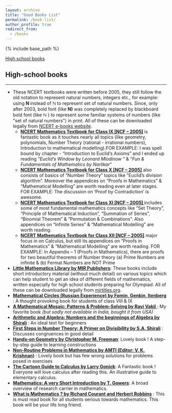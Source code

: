 ```yaml
---
layout: archive
title: "Good Books List"
permalink: /book-list/
author_profile: true
redirect_from:
  - /books
---
```


{% include base_path %}

[High school books](#section-1)

## High-school books ##
------
* These NCERT textbooks were written before 2005, they still follow the old notation to represent natural numbers, integers etc., for example: using  <b>N </b> instead of <b>ℕ </b> to represent set of natural numbers.  Since, only after 2003, bold font (like <b>N)</b>  was completely replaced by  blackboard bold font (like <b>ℕ</b> ) to represent some familiar systems of numbers (like "set of natural numbers") in print.  All of these can be downloaded legally from [NCERT e-books website](http://ncert.nic.in/textbook/textbook.htm).
  * <b><span style="text-decoration:underline;">NCERT Mathematics Textbook for Class IX [NCF – 2005]</b></span> is fantastic book as it touches nearly all topics (like geometry, polynomials, Number Theory (rational - irrational numbers), Introduction to mathematical modelling).FOR EXAMPLE: I was spell bound by chapter - “Introduction to Euclid’s Axioms” and I ended up reading “<i>Euclid’s Window by Leonard Mlodinow</i> “ & “<i>Fun & Fundamentals of Mathematics by Narlikar</i>”
  * <b><span style="text-decoration:underline;">NCERT Mathematics Textbook for Class X [NCF – 2005]</span></b> also consists of basics of “Number Theory” topics like “Euclid’s division algorithm”. Moreover the appendices on “Proofs in Mathematics” & “Mathematical Modelling” are worth reading even at later stages. FOR EXAMPLE: The discussion on ‘Proof by Contradiction’ is awesome.
  * <b><span style="text-decoration:underline;">NCERT Mathematics Textbook for Class XI [NCF – 2005] </span></b>includes some of most fundamental mathematics concepts like “Set Theory”, “Principle of Mathematical Induction”, “Summation of Series”, “Binomial Theorem” & “Permutation & Combinations”. Also appendices on “Infinite Series” & “Mathematical Modelling” are worth reading.</li>
  * <b><span style="text-decoration:underline;">NCERT Mathematics Textbook for Class XII [NCF – 2005]</span></b> major focus in on Calculus, but still its appendices on “Proofs in Mathematics” & “Mathematical Modelling” are worth reading. FOR EXAMPLE: In Appendix – 1 (Proofs in Mathematics), there are proofs for two beautiful theorems of Number theory (a) Prime Numbers are infinite & (b) Fermat Numbers are NOT Prime
* <b><u>Little Mathematics Library by MIR Publishers</u></b>: These books include short introductory material (without much detail) on various topics which can help student to get an idea of different fields of mathematics, written especially for high school students preparing for Olympiad. All of these can be downloaded legally from [mirtitles.org](http://mirtitles.org/2012/09/06/little-mathematics-library-taking-stock/).
* <span style="text-decoration:underline;"><strong>Mathematical Circles (Russian Experience) by Fomin, Genkin, Itenberg</strong></span> : A thought provoking book for students of class VIII & IX
* <span style="text-decoration:underline;"><strong>A Mathematical Mosaic: Patterns & Problem-Solving by Ravi Vakil</strong> </span>: My favorite book <em>(but sadly not available in India, bought it from USA)</em>
* <span style="text-decoration:underline;"><strong>Arithmetic and Algebra: Numbers and the beginnings of Algebra by Shirali</strong></span> : An ideal text for beginners
* <span style="text-decoration:underline;"><strong>First Steps in Number Theory: A Primer on Divisibility by S.A. Shirali</strong></span> : Discusses congruences in good detail
* <span style="text-decoration:underline;"><strong>Hands-on Geometry by Christopher M. Freeman</strong></span>: Lovely book ! A step-by-step  guide to learning constructions
* <span style="text-decoration:underline;"><strong>Non-Routine Problems in Mathematics by AMTI (Editor: V. K. Krishnan)</strong></span> : Lovely book but has few wrong solutions for problems posed in exercises
* <span style="text-decoration:underline;"><strong>The Cartoon Guide to Calculus by Larry Gonick</strong></span>:  A Fantastic book ! Everyone will love calculus after reading this. An illustrative guide to elementary calculus.
* <span style="text-decoration:underline;"><strong>Mathematics: A very Short Introduction by T. Gowers</strong></span>: A broad overview of research carrier in mathematics.
* <span style="text-decoration:underline;"><strong>What is Mathematics ? by Richard Courant and Herbert Robbins</strong></span> : This is must read book for all students serious towards mathematics. This book will be your life long friend.</li>
